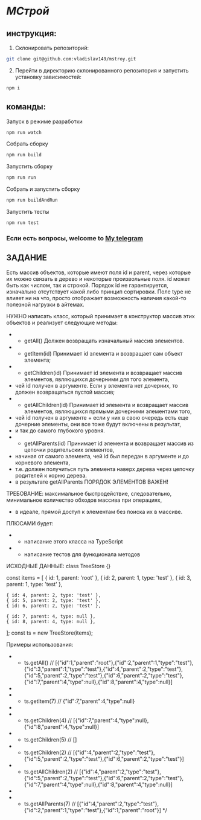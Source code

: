 # _МСтрой_

## инструкция:

1. Склонировать репозиторий:

```sh
git clone git@github.com:vladislav149/mstroy.git
```

2. Перейти в директорию склонированного репозитория и запустить установку зависимостей:

```sh
npm i
```

## команды:

Запуск в режиме разработки

```sh
npm run watch
```

Собрать сборку

```sh
npm run build
```

Запустить сборку

```sh
npm run run
```

Собрать и запустить сборку

```sh
npm run buildAndRun
```

Запустить тесты

```sh
npm run test
```

### Если есть вопросы, welcome to [My telegram](https://t.me/Vlad_Okenchits)

## ЗАДАНИЕ

Есть массив объектов, которые имеют поля id и parent, через которые их можно связать в дерево и некоторые произвольные поля. id может быть как числом, так и строкой. Порядок id не гарантируется, изначально отсутствует какой либо принцип сортировки. Поле type не влияет ни на что, просто отображает возможность наличия какой-то полезной нагрузки в айтемах.

НУЖНО написать класс, который принимает в конструктор массив этих объектов и реализует следующие методы:

- - getAll() Должен возвращать изначальный массив элементов.
- - getItem(id) Принимает id элемента и возвращает сам объект элемента;
- - getChildren(id) Принимает id элемента и возвращает массив элементов, являющихся дочерними для того элемента,
- чей id получен в аргументе. Если у элемента нет дочерних, то должен возвращаться пустой массив;
- - getAllChildren(id) Принимает id элемента и возвращает массив элементов, являющихся прямыми дочерними элементами того,
- чей id получен в аргументе + если у них в свою очередь есть еще дочерние элементы, они все тоже будут включены в результат,
- и так до самого глубокого уровня.
- - getAllParents(id) Принимает id элемента и возвращает массив из цепочки родительских элементов,
- начиная от самого элемента, чей id был передан в аргументе и до корневого элемента,
- т.е. должен получиться путь элемента наверх дерева через цепочку родителей к корню дерева.
- в результате getAllParents ПОРЯДОК ЭЛЕМЕНТОВ ВАЖЕН!

ТРЕБОВАНИЕ: максимальное быстродействие, следовательно, минимальное количество обходов массива при операциях,

- в идеале, прямой доступ к элементам без поиска их в массиве.

ПЛЮСАМИ будет:

- - написание этого класса на TypeScript
- - написание тестов для функционала методов

ИСХОДНЫЕ ДАННЫЕ:
class TreeStore {}

const items = [
{ id: 1, parent: 'root' },
{ id: 2, parent: 1, type: 'test' },
{ id: 3, parent: 1, type: 'test' },

    { id: 4, parent: 2, type: 'test' },
    { id: 5, parent: 2, type: 'test' },
    { id: 6, parent: 2, type: 'test' },

    { id: 7, parent: 4, type: null },
    { id: 8, parent: 4, type: null },

];
const ts = new TreeStore(items);

Примеры использования:

- - ts.getAll() // [{"id":1,"parent":"root"},{"id":2,"parent":1,"type":"test"},{"id":3,"parent":1,"type":"test"},{"id":4,"parent":2,"type":"test"},{"id":5,"parent":2,"type":"test"},{"id":6,"parent":2,"type":"test"},{"id":7,"parent":4,"type":null},{"id":8,"parent":4,"type":null}]
-
- - ts.getItem(7) // {"id":7,"parent":4,"type":null}
-
- - ts.getChildren(4) // [{"id":7,"parent":4,"type":null},{"id":8,"parent":4,"type":null}]
- - ts.getChildren(5) // []
- - ts.getChildren(2) // [{"id":4,"parent":2,"type":"test"},{"id":5,"parent":2,"type":"test"},{"id":6,"parent":2,"type":"test"}]
- - ts.getAllChildren(2) // [{"id":4,"parent":2,"type":"test"},{"id":5,"parent":2,"type":"test"},{"id":6,"parent":2,"type":"test"},{"id":7,"parent":4,"type":null},{"id":8,"parent":4,"type":null}]
-
- - ts.getAllParents(7) // [{"id":4,"parent":2,"type":"test"},{"id":2,"parent":1,"type":"test"},{"id":1,"parent":"root"}]
    \*/

